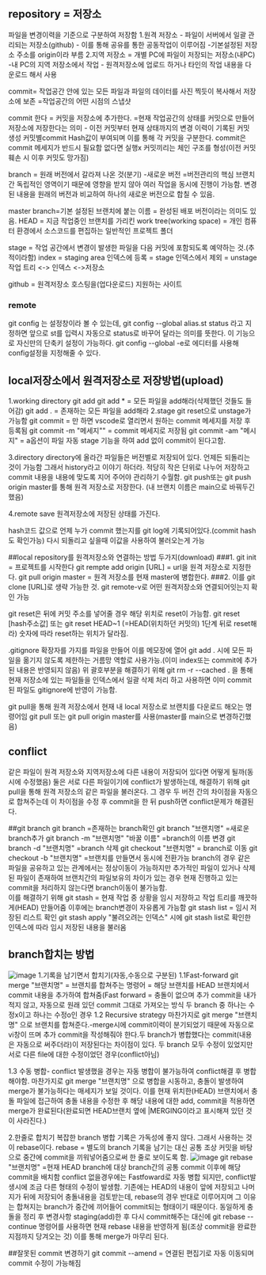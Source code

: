 ## repository = 저장소
파일을 변경이력을 기준으로 구분하여 저장함
1.원격 저장소 - 파일이 서버에서 일괄 관리되는 저장소(github) - 이를 통해 공유를 통한 공동작업이 이루어짐 -기본설정된 저장소 주소를 origin이라 부름
2.지역 저장소 = 개별 PC에 파일이 저장되는 저장소(내PC)
-내 PC의 지역 저장소에서 작업 - 원격저장소에 업로드 하거나 타인의 작업 내용을 다운로드 해서 사용

commit= 작업공간 안에 있는 모든 파일과 파일의 데이터를 사진 찍듯이 복사해서 저장소에 보존
=작업공간의 어떤 시점의 스냅샷

commit 한다 = 커밋을 저장소에 추가한다. =현재 작업공간의 상태를 커밋으로 만들어 저장소에 저장한다는 의미 - 이전 커밋부터 현재 상태까지의 변경 이력이 기록된 커밋 생성
커밋별commit Hash값이 부여되며 이를 통해 각 커밋을 구분한다.
commit은 commit 메세지가 반드시 필요함 없다면 실행x
커밋끼리는 체인 구조를 형성(이전 커밋 훼손 시 이후 커밋도 망가짐)

branch = 원래 버전에서 갈라져 나온 것(분기) -새로운 버전 =버전관리의 핵심
브랜치 간 독립적인 영역이기 때문에 영향을 받지 않아 여러 작업을 동시에 진행이 가능함.
변경된 내용을 원래의 버전과 비교하여 하나의 새로운 버전으로 합칠 수 있음.

master branch=기본 설정된 브랜치에 붙는 이름 = 완성된 배포 버전이라는 의미도 있음.
HEAD = 지금 작업중인 브랜치를 가리킨
work tree(working space) = 개인 컴퓨터 환경에서 소스코드를 편집하는 일반적인 프로젝트 폴더

stage = 작업 공간에서 변경이 발생한 파일을 다음 커밋에 포함되도록 예약하는 것.(추적이라함)
index = staging area
인덱스에 등록 = stage
인덱스에서 제외 = unstage
작업 트리 <-> 인덱스 <->저장소

github = 원격저장소 호스팅을(업다운로드) 지원하는 사이트

### remote

git config 는 설정창이라 볼 수 있는데, 
git config --global alias.st status 라고 지정하면 앞으로 st를 입력시 
자동으로 status로 바꾸어 달라는 의미를 뜻한다. 
이 기능으로 자신만의 단축키 설정이 가능하다.
git config --global -e로 에디터를 사용해 config설정을 지정해줄 수 있다.



## local저장소에서 원격저장소로 저장방법(upload)

1.working directory
git add 
git add * = 모든 파일을 add해라(삭제했던 것들도 들어감)
git add . = 존재하는 모든 파일을 add해라
2.stage
git reset으로 unstage가 가능함
git commit  = 만 하면 vscode로 열리면서 원하는 commit 메세지를 저장 후 등록됨
git commit -m "메세지"" = commit 메세지로 저장됨
git commit -am "메시지" = a옵션이 파일 자동 stage 기능을 하여 add 없이 commit이 된다고함.

3.directory
directory에 올라간 파일들은 버전별로 저장되어 있다. 언제든 되돌리는 것이 가능함
그래서 history라고 이야기 하더라.
적당히 작은 단위로 나누어 저장하고 commit 내용을 내용에 맞도록 지어 주어야 관리하기 수월함.
git push또는 git push origin master를 통해 원격 저장소로 저장한다. (내 브랜치 이름은 main으로 바꿔두긴 했음)

4.remote save
원격저장소에 저장된 상태를 가진다.

hash코드 값으로 언제 누가 commit 했는지를 git log에 기록되어있다.(commit hash도 확인가능)
다시 되돌리고 싶을때 이값을 사용하여 불러오는게 가능

##local repository를 원격저장소와 연결하는 방법 두가지(download)
###1.
git init = 프로젝트를 시작한다
git rempte add origin [URL] = url을 원격 저장소로 지정한다.
git pull origin master = 원격 저장소를 현재 master에 병합한다.
###2.
이를 git clone [URL]로 생략 가능한 것.
git remote-v로 어떤 원격저장소와 연결되어잇는지 확인 가능

git reset은 뒤에 커밋 주소를 넣어줄 경우 해당 위치로 reset이 가능함.
git reset [hash주소값] 또는
git reset HEAD~1  (=HEAD(위치하던 커밋의) 1단계 뒤로 reset해라) 숫자에 따라 reset하는 위치가 달라짐.

.gitignore 확장자를 가지를 파일을 만들어 이를 메모장에 열어 git add . 시에 모든 파일을 옮기지 않도록 제한하는 거름망 역할로 사용가능.(이미 index또는 commit에 추가된 내용은 반영되지 않음)
위 괄호부분을 해결하기 위해 git rm -r --cached . 을 통해 현재 저장소에 있는 파일들을 인덱스에서 일괄 삭제 처리 하고 사용하면 이미 commit된 파일도 gitignore에 반영이 가능함.

git pull을 통해 원격 저장소에서 현재 내 local 저장소로 브랜치를 다운로드 해오는 명령어임
git pull 또는 git pull origin master를 사용(master를 main으로 변경하긴했음)

## conflict
같은 파일이 원격 저장소와 지역저장소에 다른 내용이 저장되어 있다면 어떻게 될까(동시에 수정했음)
둘은 서로 다른 파일이기에 conflict가 발생하는데, 해결하기 위해 git pull을 통해 원격 저장소의 같은 파일을 불러온다. 
그 경우 두 버전 간의 차이점을 자동으로 합쳐주는데 이 차이점을 수정 후 commit을 한 뒤 push하면 conflict문제가 해결된다.

##git branch
git branch  =존재하는 branch확인
git branch "브랜치명"   =새로운 branch추가
git branch -m "브랜치명" "바꿀 이름" =branch의 이름 변경
git branch -d  "브랜치명"   =branch 삭제
git checkout "브랜치명" = branch로 이동
git checkout -b "브랜치명" =브랜치를 만들면서 동시에 전환가능
branch의 경우 같은 파일을 공유하고 있는 관계에서는 정상이동이 가능하지만 추가적인 파일이 있거나 삭제된 파일이 존재하여 브랜치간의 파일보유의 차이가 있는 경우 현재 진행하고 있는 commit을 처리하지 않는다면 branch이동이 불가능함.  
이를 해결하기 위해 
git stash = 현재 작업 중 상황을 임시 저장하고 작업 트리를 깨끗하게(HEAD) 만들어줌
이후에는 branch변경이 자유롭게 가능함
git stash list = 임시 저장된 리스트 확인
git stash apply "불려오려는 인덱스" 시에 git stash list로 확인한 인덱스에 따라 임시 저장된 내용을 불러옴

## branch합치는 방법
![image](https://user-images.githubusercontent.com/43203949/210538768-33f19af4-9eaf-4b6f-863b-bf355d96b339.png)
1.기록을 남기면서 합치기(자동,수동으로 구분된)
1.1Fast-forward
git merge "브랜치명"  = 브랜치를 합쳐주는 명령어 = 해당 브랜치를 HEAD 브랜치에서 commit 내용을 추가하여 합쳐줌(Fast forward = 충돌이 없으며 추가 commit을 내가 적지 않고, 자동으로 원래 있던 commit 그대로 가져오는 방식
두 branch 중 하나는 수정x이고 하나는 수정o인 경우 
1.2 Recursive strategy
마찬가지로 git merge "브랜치명" 으로 브랜치를 합쳐준다.-merge시에 commit이력이 분기되었기 때문에  자동으로 vi창이 뜨며 추가 commit을 작성해줘야 한다.두 branch가 병합했다는 commit(내용은 자동으로 써주더라)이 저장된다는 차이점이 있다.
두 branch 모두 수정이 있었지만 서로 다른 file에 대한 수정이었던 경우(conflict아님)

1.3 수동 병합- conflict 발생했을 경우는 자동 병합이 불가능하여 conflict해결 후 병합해야함.
마찬가지로 git merge "브랜치명" 으로 병합을 시동하고, 충돌이 발생하여 merge가 불가능하다는 매세지가 보일 것이다. 이를 현재 위치한(HEAD) 브랜치에서 충돌 파일에 접근하여 충돌 내용을 수정한 후 해당 내용에 대한 add, commit을 적용하면 merge가 완료된다(완료되면 HEAD브랜치 옆에 |MERGING이라고 표시해져 있던 것이 사라진다.)

2.한줄로 합치기
복잡한 branch 병합 기록은 가독성에 좋지 않다. 그래서 사용하는 것이 rebase이다.
rebase = 별도의 branch 기록을 남기는 대신 공통 조상 커밋을 바탕으로 중간에 commit을 끼워넣어줌으로써 한 줄로 보이도록 함.
![image](https://user-images.githubusercontent.com/43203949/210541292-c185b416-e5b1-4fcb-aa05-fcb883b0ec1a.png)
git rebase "브랜치명"   =현재 HEAD branch에 대상 branch간의 공통 commit 이후에 해당 commit을 배치함 conflict 없을경우에는 Fastfoward로 자동 병합 되지만, conflict발생시에 조금 다른 형태의 수정이 발생함.
기존에는 HEAD의 내용이 앞에 저장되고 나머지가 뒤에 저장되어 충돌내용을 검토받는데, rebase의 경우 반대로 이루어지며 그 이유는 합쳐지는 branch가 중간에 끼어들어 commit되는 형태이기 때문이다.
동일하게 충돌을 정리 후 변경사항 staging(add)한 후 다시 commit해주는 대신에 git rebase  --continue 명령어를 사용하면 현재 rebase 내용을 반영하게 됨(조상 commit을 완료한 지점까지 당겨오는 것) 이를 통해 merge가 마무리 된다.

##잘못된 commit 변경하기
git commit --amend = 연결된 편집기로 자동 이동되며 commit 수정이 가능해짐

